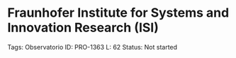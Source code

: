 # Fraunhofer Institute for Systems and Innovation Research (ISI)

Tags: Observatorio
ID: PRO-1363
L: 62
Status: Not started